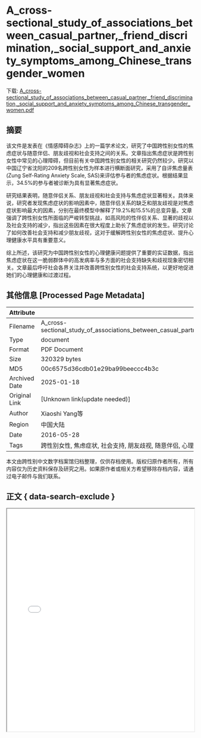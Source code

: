 # A_cross-sectional_study_of_associations_between_casual_partner,_friend_discrimination,_social_support_and_anxiety_symptoms_among_Chinese_transgender_women

<!-- tcd_download_link -->
下载: <a href="A_cross-sectional_study_of_associations_between_casual_partner,_friend_discrimination,_social_support_and_anxiety_symptoms_among_Chinese_transgender_women.pdf" download>A_cross-sectional_study_of_associations_between_casual_partner,_friend_discrimination,_social_support_and_anxiety_symptoms_among_Chinese_transgender_women.pdf</a>
<!-- tcd_download_link_end -->

## 摘要

<!-- tcd_abstract -->
该文件是发表在《情感障碍杂志》上的一篇学术论文，研究了中国跨性别女性的焦虑症状与随意伴侣、朋友歧视和社会支持之间的关系。文章指出焦虑症状是跨性别女性中常见的心理障碍，但目前有关中国跨性别女性的相关研究仍然较少。研究以中国辽宁省沈阳的209名跨性别女性为样本进行横断面研究，采用了自评焦虑量表(Zung Self-Rating Anxiety Scale, SAS)来评估参与者的焦虑症状。根据结果显示，34.5%的参与者被诊断为具有显著焦虑症状。

研究结果表明，随意伴侣关系、朋友歧视和社会支持与焦虑症状显著相关。具体来说，研究者发现焦虑症状的影响因素中，随意伴侣关系的缺乏和朋友歧视是对焦虑症状影响最大的因素，分别在最终模型中解释了19.2%和15.5%的总变异量。文章强调了跨性别女性所面临的严峻转型挑战，如高风险的性伴侣关系、显著的歧视以及社会支持的减少，指出这些因素在很大程度上助长了焦虑症状的发生。研究讨论了如何改善社会支持和减少朋友歧视，这对于缓解跨性别女性的焦虑症状、提升心理健康水平具有重要意义。

综上所述，该研究为中国跨性别女性的心理健康问题提供了重要的实证数据，指出焦虑症状在这一脆弱群体中的高发病率与多方面的社会支持缺失和歧视现象密切相关。文章最后呼吁社会各界关注并改善跨性别女性的社会支持系统，以更好地促进她们的心理健康和过渡过程。

<!-- tcd_abstract_end -->

## 其他信息 [Processed Page Metadata]

| Attribute       | Value                                  |
|-----------------|----------------------------------------|
| Filename        | A_cross-sectional_study_of_associations_between_casual_partner,_friend_discrimination,_social_support_and_anxiety_symptoms_among_Chinese_transgender_women.pdf                             |
| Type            | document                                 |
| Format          | PDF Document                               |
| Size            | 320329 bytes                           |
| MD5             | 00c6575d36cdb01e29ba99beeccc4b3c                                  |
| Archived Date   | 2025-01-18                             |
| Original Link   | [Unknown link(update needed)]                         |
| Author          | Xiaoshi Yang等                               |
| Region          | 中国大陆                               |
| Date            | 2016-05-28                                 |
| Tags            | 跨性别女性, 焦虑症状, 社会支持, 朋友歧视, 随意伴侣, 心理健康, 研究论文                                 |

本文由跨性别中文数字档案馆归档整理，仅供存档使用。版权归原作者所有，所有内容仅为历史资料保存及研究之用。如果原作者或相关方希望移除存档内容，请通过电子邮件与我们联系。

## 正文 { data-search-exclude }

<!-- tcd_main_text -->
<iframe src="../A_cross-sectional_study_of_associations_between_casual_partner,_friend_discrimination,_social_support_and_anxiety_symptoms_among_Chinese_transgender_women.pdf" width="100%" height="600px">
    <p>无法显示PDF，请下载查看。</p>
</iframe>
<!-- tcd_main_text_end -->

